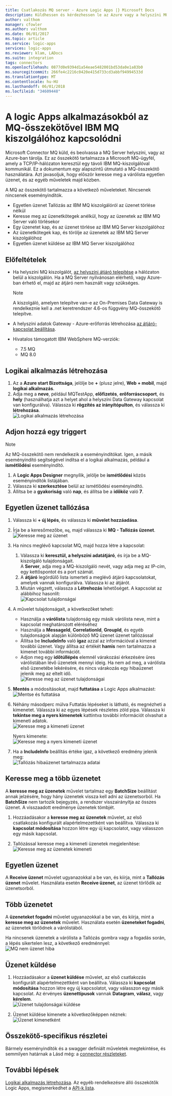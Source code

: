 ```yaml
---
title: Csatlakozás MQ server - Azure Logic Apps |} Microsoft Docs
description: Küldhessen és kérdezhessen le az Azure vagy a helyszíni MQ server és az Azure Logic Apps-üzenetek
author: valthom
manager: cfowler
ms.author: valthom
ms.date: 06/01/2017
ms.topic: article
ms.service: logic-apps
services: logic-apps
ms.reviewer: klam, LADocs
ms.suite: integration
tags: connectors
ms.openlocfilehash: 0877d0e9394d1a54eae5482001bd53da0e1a83b0
ms.sourcegitcommit: 266fe4c2216c0420e415d733cd3abbf94994533d
ms.translationtype: MT
ms.contentlocale: hu-HU
ms.lasthandoff: 06/01/2018
ms.locfileid: "34609448"
---
```

# <a name="connect-to-an-ibm-mq-server-from-logic-apps-using-the-mq-connector"></a>A logic Apps alkalmazásokból az MQ-összekötővel IBM MQ kiszolgálóhoz kapcsolódni 

Microsoft Connector MQ küld, és beolvassa a MQ Server helyszíni, vagy az Azure-ban tárolja. Ez az összekötő tartalmazza a Microsoft MQ-ügyfél, amely a TCP/IP-hálózaton keresztül egy távoli IBM MQ-kiszolgálóval kommunikál. Ez a dokumentum egy alapszintű útmutató a MQ-összekötő használatára. Azt javasoljuk, hogy először keresse meg a várólista egyetlen üzenet, és az egyéb műveletek majd közben.    

A MQ az összekötő tartalmazza a következő műveleteket. Nincsenek nincsenek eseményindítók.

-   Egyetlen üzenet Tallózás az IBM MQ kiszolgálóról az üzenet törlése nélkül
-   Keresse meg az üzenetkötegek anélkül, hogy az üzenetek az IBM MQ Server való törlésekor
-   Egy üzenetet kap, és az üzenet törlése az IBM MQ Server kiszolgálóhoz
-   Az üzenetkötegek kap, és törölje az üzenetek az IBM MQ Server kiszolgálóhoz
-   Egyetlen üzenet küldése az IBM MQ Server kiszolgálóhoz 

## <a name="prerequisites"></a>Előfeltételek

* Ha helyszíni MQ kiszolgálót, [az helyszíni átjáró telepítése](../logic-apps/logic-apps-gateway-install.md) a hálózaton belül a kiszolgálón. Ha a MQ Server nyilvánosan elérhető, vagy Azure-ban érhető el, majd az átjáró nem használt vagy szükséges.

    > [!NOTE]
    > A kiszolgáló, amelyen telepítve van-e az On-Premises Data Gateway is rendelkeznie kell a .net keretrendszer 4.6-os függvény MQ-összekötő telepítve.

* A helyszíni adatok Gateway - Azure-erőforrás létrehozása [az átjáró-kapcsolat beállítása](../logic-apps/logic-apps-gateway-connection.md).

* Hivatalos támogatott IBM WebSphere MQ-verziók:
   * 7.5 MQ
   * MQ 8.0

## <a name="create-a-logic-app"></a>Logikai alkalmazás létrehozása

1. Az a **Azure start Bizottsága**, jelölje be **+** (plusz jelre), **Web + mobil**, majd **logikai alkalmazás**. 
2. Adja meg a **neve**, például MQTestApp, **előfizetés**, **erőforráscsoport**, és **hely** (használhatja azt a helyet ahol a helyszíni Data Gateway kapcsolat van konfigurálva). Válassza ki **rögzítés az irányítópulton**, és válassza ki **létrehozása**.  
![Logikai alkalmazás létrehozása](media/connectors-create-api-mq/Create_Logic_App.png)

## <a name="add-a-trigger"></a>Adjon hozzá egy triggert

> [!NOTE]
> Az MQ-összekötő nem rendelkezik a eseményindítókat. Igen, a másik eseményindító segítségével indítsa el a logikai alkalmazás, például a **ismétlődési** eseményindító. 

1. A **Logic Apps Designer** megnyílik, jelölje be **ismétlődési** közös eseményindítók listájában.
2. Válassza ki **szerkesztése** belül az ismétlődési eseményindító. 
3. Állítsa be a **gyakoriság** való **nap**, és állítsa be a **időköz** való **7**. 

## <a name="browse-a-single-message"></a>Egyetlen üzenet tallózása
1. Válassza ki **+ új lépés**, és válassza ki **művelet hozzáadása**.
2. Írja be a keresőmezőbe, `mq`, majd válassza ki **MQ - Tallózás üzenet**.  
![Keresse meg az üzenet](media/connectors-create-api-mq/Browse_message.png)

3. Ha nincs meglévő kapcsolat MQ, majd hozza létre a kapcsolat:  

    1. Válassza ki **keresztül, a helyszíni adatátjáró**, és írja be a MQ-kiszolgáló tulajdonságait.  
    A **Server**, adja meg a MQ-kiszolgáló nevét, vagy adja meg az IP-cím, egy kettőspontot és a port számát. 
    2. A **átjáró** legördülő lista ismerteti a meglévő átjáró kapcsolatokat, amelyek vannak konfigurálva. Válassza ki az átjárót.
    3. Miután végzett, válassza a **Létrehozás** lehetőséget. A kapcsolat az alábbihoz hasonlít:   
    ![Kapcsolat tulajdonságai](media/connectors-create-api-mq/Connection_Properties.png)

4. A művelet tulajdonságait, a következőket teheti:  

    * Használja a **várólista** tulajdonság egy másik várólista neve, mint a kapcsolat meghatározott eléréséhez
    * Használja a **MessageId**, **CorrelationId**, **GroupId**, és egyéb tulajdonságok alapján különböző MQ üzenet üzenet tallózással
    * Állítsa be **IncludeInfo** való **igaz** azzal az információval a kimenet további üzenet. Vagy állítsa az értékét **hamis** nem tartalmazza a kimenet további információt.
    * Adjon meg egy **időtúllépés** elemnél várakozási érkezésére üres várólistában lévő üzenetek mennyi ideig. Ha nem ad meg, a várólista első üzenetébe lekérésére, és nincs várakozás egy hibaüzenet jelenik meg az eltelt idő.  
    ![Keresse meg az üzenet tulajdonságai](media/connectors-create-api-mq/Browse_message_Props.png)

5. **Mentés** a módosításokat, majd **futtatása** a Logic Apps alkalmazást:  
![Mentse és futtatása](media/connectors-create-api-mq/Save_Run.png)

6. Néhány másodperc múlva Futtatás lépéseket is látható, és megnézheti a kimenetet. Válassza ki az egyes lépések részletes zöld pipa. Válassza ki **tekintse meg a nyers kimenetek** kattintva további információt olvashat a kimeneti adatok.  
![Keresse meg a kimeneti üzenet](media/connectors-create-api-mq/Browse_message_output.png)  

    Nyers kimenete:  
    ![Keresse meg a nyers kimeneti üzenet](media/connectors-create-api-mq/Browse_message_raw_output.png)

7. Ha a **IncludeInfo** beállítás értéke igaz, a következő eredmény jelenik meg:  
![Tallózás hibaüzenet tartalmazza adatai](media/connectors-create-api-mq/Browse_message_Include_Info.png)

## <a name="browse-multiple-messages"></a>Keresse meg a több üzenetet
A **keresse meg az üzenetek** művelet tartalmaz egy **BatchSize** beállítást annak jelzésére, hogy hány üzenetek vissza kell adni az üzenetsorból.  Ha **BatchSize** nem tartozik bejegyzés, a rendszer visszairányítja az összes üzenet. A visszaadott eredménye üzenetek tömbjét.

1. Hozzáadásakor a **keresse meg az üzenetek** művelet, az első csatlakozás konfigurált alapértelmezettként van beállítva. Válassza ki **kapcsolat módosítása** hozzon létre egy új kapcsolatot, vagy válasszon egy másik kapcsolat.

2. Tallózással keresse meg a kimeneti üzenetek megjelenítése:  
![Keresse meg az üzenetek kimeneti](media/connectors-create-api-mq/Browse_messages_output.png)

## <a name="receive-a-single-message"></a>Egyetlen üzenet
A **Receive üzenet** művelet ugyanazokkal a be van, és kiírja, mint a **Tallózás üzenet** művelet. Használata esetén **Receive üzenet**, az üzenet törlődik az üzenetsorból.

## <a name="receive-multiple-messages"></a>Több üzenetet
A **üzeneteket fogadni** művelet ugyanazokkal a be van, és kiírja, mint a **keresse meg az üzenetek** művelet. Használata esetén **üzeneteket fogadni**, az üzenetek törlődnek a várólistából.

Ha nincsenek üzenetek a várólista a Tallózás gombra vagy a fogadás során, a lépés sikertelen lesz, a következő eredménnyel:  
![MQ nem üzenet hiba](media/connectors-create-api-mq/MQ_No_Msg_Error.png)

## <a name="send-a-message"></a>Üzenet küldése
1. Hozzáadásakor a **üzenet küldése** művelet, az első csatlakozás konfigurált alapértelmezettként van beállítva. Válassza ki **kapcsolat módosítása** hozzon létre egy új kapcsolatot, vagy válasszon egy másik kapcsolat. Az érvényes **üzenettípusok** vannak **Datagram**, **válasz**, vagy **kérelem**.  
![Üzenet tulajdonságai küldése](media/connectors-create-api-mq/Send_Msg_Props.png)

2. Üzenet küldése kimenete a következőképpen néznek:  
![Üzenet kimenetként](media/connectors-create-api-mq/Send_Msg_Output.png)

## <a name="connector-specific-details"></a>Összekötő-specifikus részletei

Bármely eseményindítók és a swagger definiált műveletek megtekintése, és semmilyen határnak a Lásd még: a [connector részleteket](/connectors/mq/).

## <a name="next-steps"></a>További lépések
[Logikai alkalmazás létrehozása](../logic-apps/quickstart-create-first-logic-app-workflow.md). Az egyéb rendelkezésre álló összekötők Logic Apps, megismerkedhet a [API-k lista](apis-list.md).
